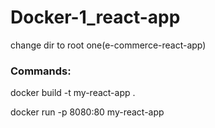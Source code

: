 # Docker-1_react-app

change dir to root one(e-commerce-react-app)

### Commands:

docker build -t my-react-app .

docker run -p 8080:80 my-react-app
